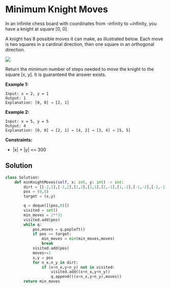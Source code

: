 <h1>Minimum Knight Moves</h1>

<p>
In an infinite chess board with coordinates from -infinity to +infinity, you have a knight at square [0, 0].

A knight has 8 possible moves it can make, as illustrated below. Each move is two squares in a cardinal direction, then one square in an orthogonal direction.

<img src="https://assets.leetcode.com/uploads/2018/10/12/knight.png">

Return the minimum number of steps needed to move the knight to the square [x, y].  It is guaranteed the answer exists.

<b>Example 1:</b>

    Input: x = 2, y = 1
    Output: 1
    Explanation: [0, 0] → [2, 1]
    
<b>Example 2:</b>

    Input: x = 5, y = 5
    Output: 4
    Explanation: [0, 0] → [2, 1] → [4, 2] → [3, 4] → [5, 5]

<b>Constraints:</b>

- |x| + |y| <= 300

<h2>Solution</h2>

```python
class Solution:
    def minKnightMoves(self, x: int, y: int) -> int:
        dirt = [[-2,1],[-1,2],[1,2],[2,1],[2,-1],[1,-2],[-1,-2],[-2,-1]]
        pos = (0,0)
        target = (x,y)

        q = deque([(pos,0)])
        visited = set()
        min_moves = 2**31
        visited.add(pos)
        while q:
            pos,moves = q.popleft()
            if pos == target:
                min_moves = min(min_moves,moves)
                break
            visited.add(pos)
            moves+=1
            x,y = pos
            for n_x,n_y in dirt:
                if (x+n_x,y+n_y) not in visited:
                    visited.add((x+n_x,y+n_y))
                    q.append(((x+n_x,y+n_y),moves))
        return min_moves
```
